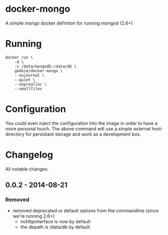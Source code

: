 # docker-mongo

A simple mongo docker defintion for running mongod (2.6+)

# Running

    docker run \
        -d \
        -v /data/mongodb:/data/db \
        gekkie/docker-mongo \
        --nojournal \
        --quiet \
        --noprealloc \
        --smallfiles

# Configuration
You could even inject the configuration into the image in order to have a more personal touch. The above command will use a simple external host-directory for persistant storage and work as a development box.


# Changelog
All notable changes:

## 0.0.2 - 2014-08-21

### Removed
- removed deprecated or default options from the commandline (since we're running 2.6+)
  - nohttpinterface is now by default
  -	the dbpath is /data/db by default